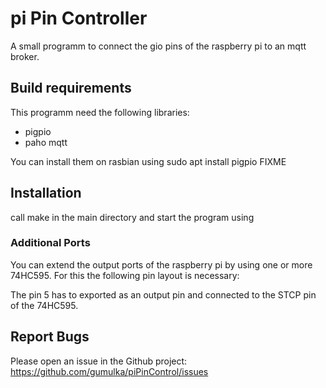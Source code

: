 # pi Pin Controller

A small programm to connect the gio pins of the raspberry pi
to an mqtt broker.

## Build requirements
This programm need the following libraries:
  * pigpio
  * paho mqtt

You can install them on rasbian using
  sudo apt install pigpio FIXME

## Installation
call make in the main directory and start the program using



### Additional Ports

You can extend the output ports of the raspberry pi by using 
one or more 74HC595. For this the following pin layout is 
necessary:

The pin 5 has to exported as an output pin and connected to the STCP pin of the 74HC595.



## Report Bugs

Please open an issue in the Github project: https://github.com/gumulka/piPinControl/issues
